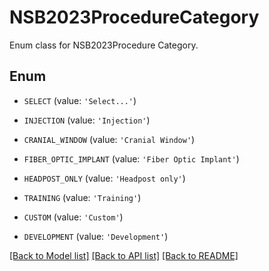 # NSB2023ProcedureCategory

Enum class for NSB2023Procedure Category.

## Enum

* `SELECT` (value: `'Select...'`)

* `INJECTION` (value: `'Injection'`)

* `CRANIAL_WINDOW` (value: `'Cranial Window'`)

* `FIBER_OPTIC_IMPLANT` (value: `'Fiber Optic Implant'`)

* `HEADPOST_ONLY` (value: `'Headpost only'`)

* `TRAINING` (value: `'Training'`)

* `CUSTOM` (value: `'Custom'`)

* `DEVELOPMENT` (value: `'Development'`)

[[Back to Model list]](../README.md#documentation-for-models) [[Back to API list]](../README.md#documentation-for-api-endpoints) [[Back to README]](../README.md)


